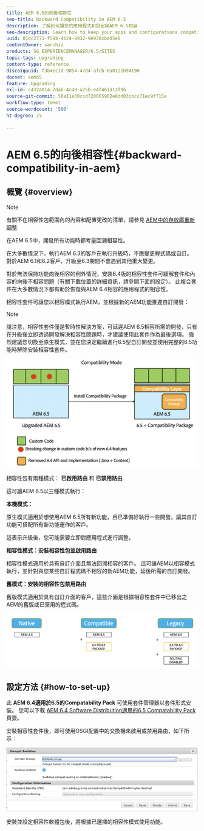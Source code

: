 ```yaml
---
title: AEM 6.5的向後相容性
seo-title: Backward Compatibility in AEM 6.5
description: 了解如何讓您的應用程式和設定與AEM 6.5相容
seo-description: Learn how to keep your apps and configurations compatible with AEM 6.5
uuid: 81dc2771-f59b-4b24-8932-9e938cba05e0
contentOwner: sarchiz
products: SG_EXPERIENCEMANAGER/6.5/SITES
topic-tags: upgrading
content-type: reference
discoiquuid: f3b4ec1d-9054-47d4-afcb-0a0121b94190
docset: aem65
feature: Upgrading
exl-id: c432a014-2dab-4c49-a25b-e4f461d13f9b
source-git-commit: 50a11e30ccd720065962e8dd03cbcc71ec9f715a
workflow-type: tm+mt
source-wordcount: '500'
ht-degree: 1%

---
```


# AEM 6.5的向後相容性{#backward-compatibility-in-aem}

## 概覽 {#overview}

>[!NOTE]
>
>有關不在相容性包範圍內的內容和配置更改的清單，請參見 [AEM中的存放庫重新調整](/help/sites-deploying/repository-restructuring.md).

在AEM 6.5中，開發所有功能時都考量回溯相容性。

在大多數情況下，執行AEM 6.3的客戶在執行升級時，不應變更程式碼或自訂。 對於AEM 6.1和6.2客戶，升級至6.3期間不會遇到其他重大變更。

對於無法保持功能向後相容的例外情況，安裝6.4版的相容性套件可緩解套件和內容的向後不相容問題（有關下載位置的詳細資訊，請參閱下面的設定）。 此複合套件在大多數情況下都有助於恢復與AEM 6.4相容的應用程式的相容性。

相容性套件可讓您以相容模式執行AEM，並根據新的AEM功能推遲自訂開發：

>[!NOTE]
>
>請注意，相容性套件僅是暫時性解決方案，可延遲AEM 6.5相容所需的開發，只有在升級後立即透過開發解決相容性問題時，才建議使用此套件作為最後選項。 強烈建議您切換至原生模式，並在您決定繼續進行6.5型自訂開發並使用完整的6.5功能時解除安裝相容性套件。

![sase](assets/sase.png)

相容性包有兩種模式： **已啟用路由** 和 **已禁用路由**.

這可讓AEM 6.5以三種模式執行：

**本機模式：**

原生模式適用於想使用AEM 6.5所有新功能，且已準備好執行一些開發，讓其自訂功能可搭配所有新功能運作的客戶。

這表示升級後，您可能需要立即對應用程式進行調整。

**相容性模式：安裝相容性包並啟用路由**

相容性模式適用於具有自訂介面且無法回溯相容的客戶。 這可讓AEM以相容模式執行，並針對與您某些自訂程式碼不相容的新AEM功能，延後所需的自訂開發。

**舊模式：安裝的相容性包禁用路由**

舊版模式適用於具有自訂介面的客戶，這些介面是根據相容性套件中已移出之AEM的舊版或已棄用的程式碼。

![薩普特](assets/sapte.png)

## 設定方法 {#how-to-set-up}

此 **AEM 6.4適用於6.5的Compatability Pack** 可使用套件管理器以套件形式安裝。 您可以下載 [AEM 6.4 Software Distribution適用的6.5 Compatability Pack](https://experience.adobe.com/#/downloads/content/software-distribution/en/aem.html?fulltext=compat*&amp;orderby=%40jcr%3Acontent%2Fjcr%3AlastModified&amp;orderby.sort=desc&amp;layout=list&amp;p.offset=0&amp;p.limit=20&amp;package=%2Fcontent%2Fsoftware-distribution%2Fen%2Fdetails.html%2Fcontent%2Fdam%2Faem%2Fpublic%2Fadobe%2Fpackages%2Fcq650%2Fcompatpack%2Faem-compat-cq65-to-cq64) 頁簽。

安裝相容性套件後，即可使用OSGI配置中的交換機來啟用或禁用路由，如下所示：

![比較交換機](assets/compat-switches.png)

安裝並設定相容性軟體包後，將根據已選擇的相容性模式使用功能。
